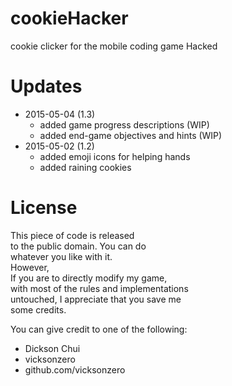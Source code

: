 # cookieHacker
cookie clicker for the mobile coding game Hacked

# Updates
 - 2015-05-04 (1.3)
   - added game progress descriptions (WIP)
   - added end-game objectives and hints (WIP)
 - 2015-05-02 (1.2)
   - added emoji icons for helping hands
   - added raining cookies


# License

This piece of code is released  
  to the public domain. You can do  
  whatever you like with it.  
  However,  
  If you are to directly modify my game,  
  with most of the rules and implementations  
  untouched, I appreciate that you save me   
  some credits.  

You can give credit to one of the following:
 - Dickson Chui
 - vicksonzero
 - github.com/vicksonzero
